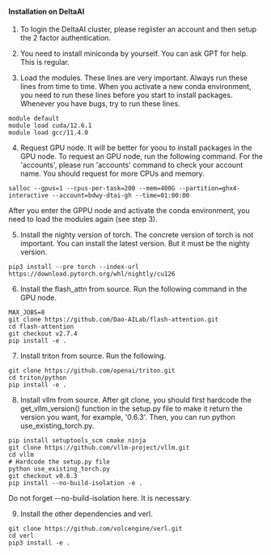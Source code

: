 #### Installation on DeltaAI

1. To login the DeltaAI cluster, please regiister an account and then setup the 2 factor authentication.

2. You need to install miniconda by yourself. You can ask GPT for help. This is regular.

3. Load the modules. These lines are very important. Always run these lines from time to time. When you activate a new conda environment, you need to run these lines before you start to install packages. Whenever you have bugs, try to run these lines.
```
module default
module load cuda/12.6.1
module load gcc/11.4.0
```

4. Request GPU node. It will be better for yoou to install packages in the GPU node. To request an GPU node, run the following command. For the 'accounts', please run 'accounts' command to check your account name. You should request for more CPUs and memory.
```
salloc --gpus=1 --cpus-per-task=200 --mem=400G --partition=ghx4-interactive --account=bdwy-dtai-gh --time=01:00:00
```
After you enter the GPPU node and activate the conda environment, you need to load the modules again (see step 3).

5. Install the nighty version of torch. The concrete version of torch is not important. You can install the latest version. But it must be the nighty version.
```
pip3 install --pre torch --index-url https://download.pytorch.org/whl/nightly/cu126
```

6. Install the flash_attn from source. Run the following command in the GPU node.
```
MAX_JOBS=8
git clone https://github.com/Dao-AILab/flash-attention.git
cd flash-attention
git checkout v2.7.4
pip install -e .
```

7. Install triton from source. Run the following.
```
git clone https://github.com/openai/triton.git
cd triton/python
pip install -e .
```

8. Install vllm from source. After git clone, you should first hardcode the get_vllm_version() function in the setup.py file to make it return the version you want, for example, '0.6.3'. Then, you can run python use_existing_torch.py.
```
pip install setuptools_scm cmake ninja
git clone https://github.com/vllm-project/vllm.git
cd vllm
# Hardcode the setup.py file
python use_existing_torch.py
git checkout v0.6.3
pip install --no-build-isolation -e .
```
Do not forget --no-build-isolation here. It is necessary.

9. Install the other dependencies and verl.
```
git clone https://github.com/volcengine/verl.git
cd verl
pip3 install -e .
```